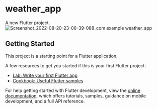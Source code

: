 # weather_app

A new Flutter project.
![Screenshot_2022-08-20-23-06-39-088_com example weather_app](https://user-images.githubusercontent.com/91420991/185763448-9ce4cf58-d037-4689-b100-b1a40244b7d4.jpg)


## Getting Started

This project is a starting point for a Flutter application.

A few resources to get you started if this is your first Flutter project:

- [Lab: Write your first Flutter app](https://docs.flutter.dev/get-started/codelab)
- [Cookbook: Useful Flutter samples](https://docs.flutter.dev/cookbook)

For help getting started with Flutter development, view the
[online documentation](https://docs.flutter.dev/), which offers tutorials,
samples, guidance on mobile development, and a full API reference.
